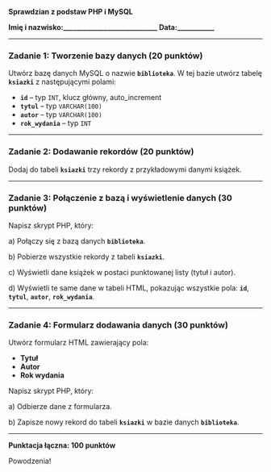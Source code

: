 **Sprawdzian z podstaw PHP i MySQL**

**Imię i nazwisko:____________________________ Data:___________**

---

### **Zadanie 1: Tworzenie bazy danych (20 punktów)**

Utwórz bazę danych MySQL o nazwie **`biblioteka`**. W tej bazie utwórz tabelę **`ksiazki`** z następującymi polami:

- **`id`** – typ `INT`, klucz główny, auto_increment
- **`tytul`** – typ `VARCHAR(100)`
- **`autor`** – typ `VARCHAR(100)`
- **`rok_wydania`** – typ `INT`

---

### **Zadanie 2: Dodawanie rekordów (20 punktów)**

Dodaj do tabeli **`ksiazki`** trzy rekordy z przykładowymi danymi książek.

---

### **Zadanie 3: Połączenie z bazą i wyświetlenie danych (30 punktów)**

Napisz skrypt PHP, który:

a) Połączy się z bazą danych **`biblioteka`**.

b) Pobierze wszystkie rekordy z tabeli **`ksiazki`**.

c) Wyświetli dane książek w postaci punktowanej listy (tytuł i autor).

d) Wyświetli te same dane w tabeli HTML, pokazując wszystkie pola: **`id`**, **`tytul`**, **`autor`**, **`rok_wydania`**.

---

### **Zadanie 4: Formularz dodawania danych (30 punktów)**

Utwórz formularz HTML zawierający pola:

- **Tytuł**
- **Autor**
- **Rok wydania**

Napisz skrypt PHP, który:

a) Odbierze dane z formularza.

b) Zapisze nowy rekord do tabeli **`ksiazki`** w bazie danych **`biblioteka`**.

---

**Punktacja łączna: 100 punktów**

Powodzenia!
